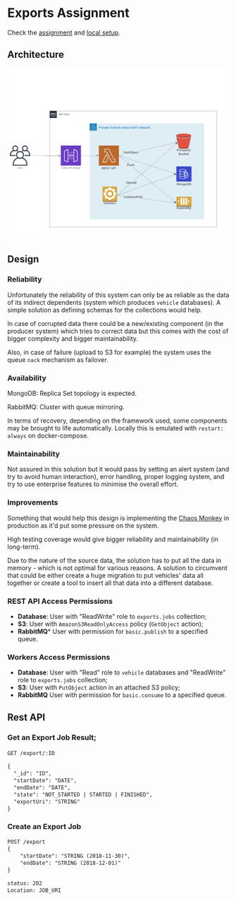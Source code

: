 # Exports Assignment

Check the [assignment](ASSIGNMENT.md) and [local setup](SETUP.md).

## Architecture
![aws-serverless-image](docs/architecture.png)
## Design
### Reliability
Unfortunately the reliability of this system can only be as reliable as the data of its indirect dependents (system 
which produces `vehicle` databases). A simple solution as defining schemas for the collections would help.

In case of corrupted data there could be a new/existing component (in the producer system) which tries to correct data 
but this comes with the cost of bigger complexity and bigger maintainability.

Also, in case of failure (upload to S3 for example) the system uses the queue `nack` mechanism as failover.

### Availability
MongoDB: Replica Set topology is expected.

RabbitMQ: Cluster with queue mirroring.

In terms of recovery, depending on the framework used, some components may be brought to life automatically. Locally
this is emulated with `restart: always` on docker-compose.

### Maintainability
Not assured in this solution but it would pass by setting an alert system (and try to avoid human interaction), error 
handling, proper logging system, and try to use enterprise features to minimise the overall effort.

### Improvements
Something that would help this design is implementing the [Chaos Monkey](https://github.com/Netflix/chaosmonkey) in
production as it'd put some pressure on the system.

High testing coverage would give bigger reliability and maintainability (in long-term).

Due to the nature of the source data, the solution has to put all the data in memory - which is not optimal for various 
reasons. A solution to circumvent that could be either create a huge migration to put vehicles' data all together or 
create a tool to insert all that data into a different database. 
  
### REST API Access Permissions
* **Database**: User with "ReadWrite" role to `exports.jobs` collection;
* **S3**: User with `AmazonS3ReadOnlyAccess` policy (`GetObject` action);
* **RabbitMQ*** User with permission for `basic.publish` to a specified queue.

### Workers Access Permissions
* **Database**: User with "Read" role to `vehicle` databases and "ReadWrite" role to `exports.jobs` collection;
* **S3**: User with `PutObject` action in an attached S3 policy;
* **RabbitMQ** User with permission for `basic.consume` to a specified queue.

## Rest API
### Get an Export Job Result;
`GET /export/:ID` 
```
{
  "_id": "ID",
  "startDate": "DATE",
  "endDate": "DATE",
  "state": "NOT_STARTED | STARTED | FINISHED",
  "exportUri": "STRING"
}
```

### Create an Export Job
```
POST /export
{ 
    "startDate": "STRING (2018-11-30)",
    "endDate": "STRING (2018-12-01)"
}
```

```
status: 202
Location: JOB_URI
```